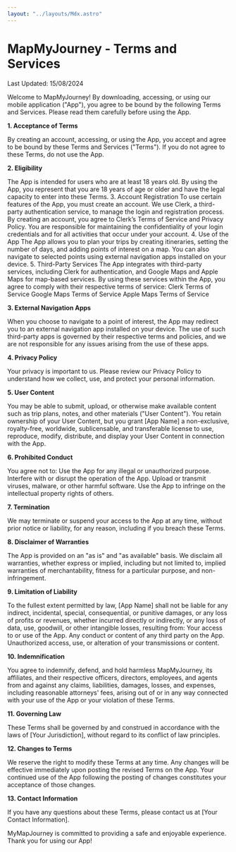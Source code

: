 ```yaml
---
layout: "../layouts/Mdx.astro"
---
```


# MapMyJourney - Terms and Services

Last Updated: 15/08/2024

Welcome to MapMyJourney! By downloading, accessing, or using our mobile application ("App"), you agree to be bound by the following Terms and Services. Please read them carefully before using the App.

**1. Acceptance of Terms**

By creating an account, accessing, or using the App, you accept and agree to be bound by these Terms and Services ("Terms"). If you do not agree to these Terms, do not use the App.

**2. Eligibility**

The App is intended for users who are at least 18 years old. By using the App, you represent that you are 18 years of age or older and have the legal capacity to enter into these Terms. 3. Account Registration
To use certain features of the App, you must create an account. We use Clerk, a third-party authentication service, to manage the login and registration process. By creating an account, you agree to Clerk’s Terms of Service and Privacy Policy. You are responsible for maintaining the confidentiality of your login credentials and for all activities that occur under your account. 4. Use of the App
The App allows you to plan your trips by creating itineraries, setting the number of days, and adding points of interest on a map. You can also navigate to selected points using external navigation apps installed on your device. 5. Third-Party Services
The App integrates with third-party services, including Clerk for authentication, and Google Maps and Apple Maps for map-based services. By using these services within the App, you agree to comply with their respective terms of service:
Clerk Terms of Service
Google Maps Terms of Service
Apple Maps Terms of Service

**3. External Navigation Apps**

When you choose to navigate to a point of interest, the App may redirect you to an external navigation app installed on your device. The use of such third-party apps is governed by their respective terms and policies, and we are not responsible for any issues arising from the use of these apps.

**4. Privacy Policy**

Your privacy is important to us. Please review our Privacy Policy to understand how we collect, use, and protect your personal information.

**5. User Content**

You may be able to submit, upload, or otherwise make available content such as trip plans, notes, and other materials ("User Content"). You retain ownership of your User Content, but you grant [App Name] a non-exclusive, royalty-free, worldwide, sublicensable, and transferable license to use, reproduce, modify, distribute, and display your User Content in connection with the App.

**6. Prohibited Conduct**

You agree not to:
Use the App for any illegal or unauthorized purpose.
Interfere with or disrupt the operation of the App.
Upload or transmit viruses, malware, or other harmful software.
Use the App to infringe on the intellectual property rights of others.

**7. Termination**

We may terminate or suspend your access to the App at any time, without prior notice or liability, for any reason, including if you breach these Terms.

**8. Disclaimer of Warranties**

The App is provided on an "as is" and "as available" basis. We disclaim all warranties, whether express or implied, including but not limited to, implied warranties of merchantability, fitness for a particular purpose, and non-infringement.

**9. Limitation of Liability**

To the fullest extent permitted by law, [App Name] shall not be liable for any indirect, incidental, special, consequential, or punitive damages, or any loss of profits or revenues, whether incurred directly or indirectly, or any loss of data, use, goodwill, or other intangible losses, resulting from:
Your access to or use of the App.
Any conduct or content of any third party on the App.
Unauthorized access, use, or alteration of your transmissions or content.

**10. Indemnification**

You agree to indemnify, defend, and hold harmless MapMyJourney, its affiliates, and their respective officers, directors, employees, and agents from and against any claims, liabilities, damages, losses, and expenses, including reasonable attorneys' fees, arising out of or in any way connected with your use of the App or your violation of these Terms.

**11. Governing Law**

These Terms shall be governed by and construed in accordance with the laws of [Your Jurisdiction], without regard to its conflict of law principles.

**12. Changes to Terms**

We reserve the right to modify these Terms at any time. Any changes will be effective immediately upon posting the revised Terms on the App. Your continued use of the App following the posting of changes constitutes your acceptance of those changes.

**13. Contact Information**

If you have any questions about these Terms, please contact us at [Your Contact Information].

MyMapJourney is committed to providing a safe and enjoyable experience. Thank you for using our App!
